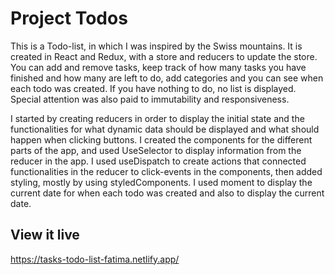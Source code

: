 # Project Todos

This is a Todo-list, in which I was inspired by the Swiss mountains. It is created in React and Redux, with a store and reducers to update the store. You can add and remove tasks, keep track of how many tasks you have finished and how many are left to do, add categories and you can see when each todo was created. If you have nothing to do, no list is displayed. Special attention was also paid to immutability and responsiveness.

I started by creating reducers in order to display the initial state and the functionalities for what dynamic data should be displayed and what should happen when clicking buttons. I created the components for the different parts of the app, and used UseSelector to display information from the reducer in the app. I used useDispatch to create actions that connected functionalities in the reducer to click-events in the components, then added styling, mostly by using styledComponents. I used moment to display the current date for when each todo was created and also to display the current date.

## View it live

https://tasks-todo-list-fatima.netlify.app/